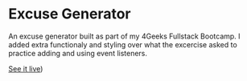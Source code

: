 # Excuse Generator

An excuse generator built as part of my 4Geeks Fullstack Bootcamp. I added extra functionaly and styling over what the excercise asked to practice adding and using event listeners.

[See it live](https://excuse-generator-wm.vercel.app/))
